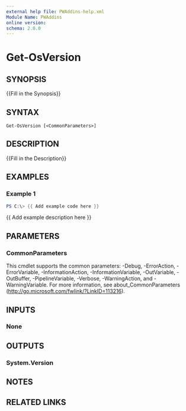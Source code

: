 ```yaml
---
external help file: PWAddins-help.xml
Module Name: PWAddins
online version:
schema: 2.0.0
---
```


# Get-OsVersion

## SYNOPSIS
{{Fill in the Synopsis}}

## SYNTAX

```
Get-OsVersion [<CommonParameters>]
```

## DESCRIPTION
{{Fill in the Description}}

## EXAMPLES

### Example 1
```powershell
PS C:\> {{ Add example code here }}
```

{{ Add example description here }}

## PARAMETERS

### CommonParameters
This cmdlet supports the common parameters: -Debug, -ErrorAction, -ErrorVariable, -InformationAction, -InformationVariable, -OutVariable, -OutBuffer, -PipelineVariable, -Verbose, -WarningAction, and -WarningVariable. For more information, see about_CommonParameters (http://go.microsoft.com/fwlink/?LinkID=113216).

## INPUTS

### None

## OUTPUTS

### System.Version

## NOTES

## RELATED LINKS
